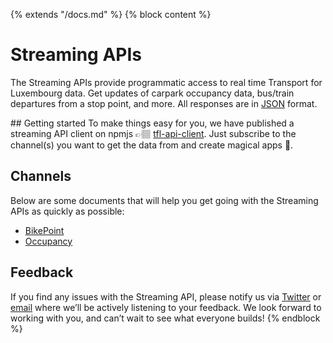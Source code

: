 {% extends "/docs.md" %}
{% block content %}
# Streaming APIs
The Streaming APIs provide programmatic access to real time Transport for Luxembourg data. Get updates of carpark occupancy data, bus/train departures from a stop point, and more. All responses are in [JSON](https://en.wikipedia.org/wiki/JSON) format.

## Getting started
To make things easy for you, we have published a streaming API client on npmjs 👉🏽 [tfl-api-client](https://www.npmjs.com/package/tfl-api-client).
Just subscribe to the channel(s) you want to get the data from and create magical apps 🎉.

## Channels
Below are some documents that will help you get going with the Streaming APIs as quickly as possible:

- [BikePoint](/Streaming_APIs/BikePoint.md)
- [Occupancy](/Streaming_APIs/Occupancy.md)

## Feedback
If you find any issues with the Streaming API, please notify us via [Twitter](https://twitter.com/TfLlu) or [email](mailto:tfl@ion.lu) where we’ll be actively listening to your feedback. We look forward to working with you, and can’t wait to see what everyone builds!
{% endblock %}
